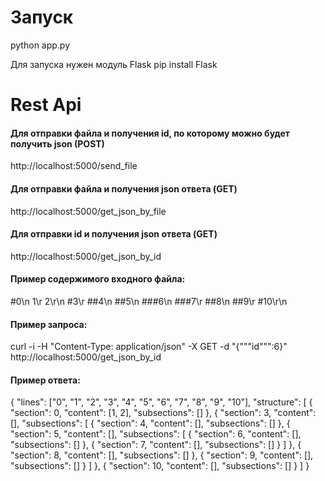 # Запуск

python app.py


Для запуска нужен модуль Flask
pip install Flask

# Rest Api

#### Для отправки файла и получения id, по которому можно будет получить json (POST)
http://localhost:5000/send_file
#### Для отправки файла и получения json ответа (GET)
http://localhost:5000/get_json_by_file

#### Для отправки id и получения json ответа (GET)
http://localhost:5000/get_json_by_id

#### Пример содержимого входного файла:
#0\n
1\r
2\r\n
#3\r
##4\n
##5\n
###6\n
###7\r
##8\n
##9\r
#10\r\n

#### Пример запроса:
curl -i -H "Content-Type: application/json" -X GET -d "{"""id""":6}" http://localhost:5000/get_json_by_id

#### Пример ответа:
{
    "lines": ["0", "1", "2", "3", "4", "5", "6", "7", "8", "9", "10"], 
    "structure": [
        {
            "section": 0, 
            "content": [1, 2], 
            "subsections": []
        }, 
        {
            "section": 3, 
            "content": [], 
            "subsections": [
                {
                    "section": 4, 
                    "content": [], 
                    "subsections": []
                }, 
                {
                    "section": 5, 
                    "content": [], 
                    "subsections": [
                        {
                            "section": 6, 
                            "content": [], 
                            "subsections": []
                        }, 
                        {
                            "section": 7, 
                            "content": [], 
                            "subsections": []
                        }
                    ]
                }, 
                {
                    "section": 8, 
                    "content": [],
                    "subsections": []
                }, 
                {
                    "section": 9, 
                    "content": [], 
                    "subsections": []
                }
            ]
        }, 
        {
            "section": 10, 
            "content": [], 
            "subsections": []
        }
    ]
}
